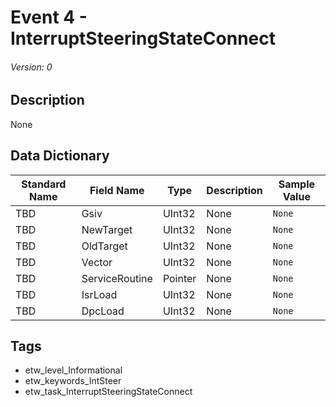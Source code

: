 # Event 4 - InterruptSteeringStateConnect
###### Version: 0

## Description
None

## Data Dictionary
|Standard Name|Field Name|Type|Description|Sample Value|
|---|---|---|---|---|
|TBD|Gsiv|UInt32|None|`None`|
|TBD|NewTarget|UInt32|None|`None`|
|TBD|OldTarget|UInt32|None|`None`|
|TBD|Vector|UInt32|None|`None`|
|TBD|ServiceRoutine|Pointer|None|`None`|
|TBD|IsrLoad|UInt32|None|`None`|
|TBD|DpcLoad|UInt32|None|`None`|

## Tags
* etw_level_Informational
* etw_keywords_IntSteer
* etw_task_InterruptSteeringStateConnect